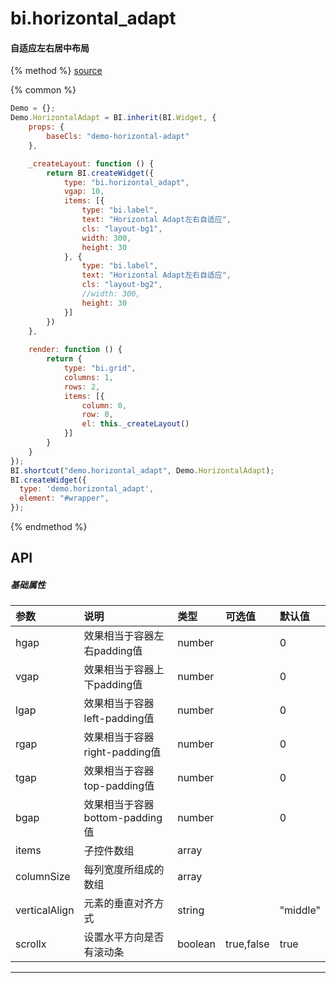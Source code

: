 # bi.horizontal_adapt


#### 自适应左右居中布局

{% method %}
[source](https://jsfiddle.net/fineui/Lgobog42/)

{% common %}
```javascript
Demo = {};
Demo.HorizontalAdapt = BI.inherit(BI.Widget, {
    props: {
        baseCls: "demo-horizontal-adapt"
    },

    _createLayout: function () {
        return BI.createWidget({
            type: "bi.horizontal_adapt",
            vgap: 10,
            items: [{
                type: "bi.label",
                text: "Horizontal Adapt左右自适应",
                cls: "layout-bg1",
                width: 300,
                height: 30
            }, {
                type: "bi.label",
                text: "Horizontal Adapt左右自适应",
                cls: "layout-bg2",
                //width: 300,
                height: 30
            }]
        })
    },
    
    render: function () {
        return {
            type: "bi.grid",
            columns: 1,
            rows: 2,
            items: [{
                column: 0,
                row: 0,
                el: this._createLayout()
            }]
        }
    }
});
BI.shortcut("demo.horizontal_adapt", Demo.HorizontalAdapt);
BI.createWidget({
  type: 'demo.horizontal_adapt',
  element: "#wrapper",
});


```

{% endmethod %}


## API
##### 基础属性
| 参数    | 说明                           | 类型       | 可选值 | 默认值
| :------ |:-------------                  | :-----     | :----|:----
| hgap    | 效果相当于容器左右padding值    |    number  |  |  0  |
| vgap    | 效果相当于容器上下padding值    |    number  |  |  0  |
| lgap    | 效果相当于容器left-padding值   |    number  |  |  0  |
| rgap    | 效果相当于容器right-padding值  |    number  |  |  0  |
| tgap    | 效果相当于容器top-padding值    |    number  |  |  0  |
| bgap    | 效果相当于容器bottom-padding值 |    number  |  |  0  |
| items | 子控件数组     |    array |  |  |
| columnSize | 每列宽度所组成的数组     |    array |  |  |
| verticalAlign | 元素的垂直对齐方式     |    string |  | "middle" |
| scrollx | 设置水平方向是否有滚动条     |    boolean | true,false | true |

---

